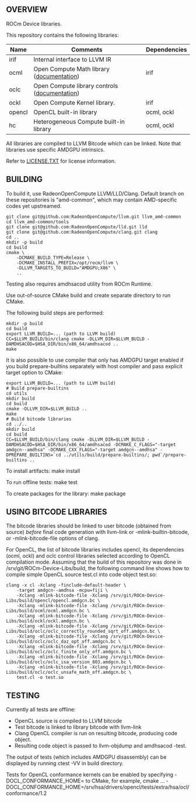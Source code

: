 ## OVERVIEW

ROCm Device libraries.

This repository contains the following libraries:

| **Name** | **Comments** | **Dependencies** |
| --- | --- | --- |
| irif | Internal interface to LLVM IR | |
| ocml | Open Compute Math library ([documentation](doc/OCML.md)) | irif |
| oclc | Open Compute library controls ([documentation](doc/OCML.md#controls)) | |
| ockl | Open Compute Kernel library. | irif |
| opencl | OpenCL built-in library | ocml, ockl |
| hc | Heterogeneous Compute built-in library | ocml, ockl |

All libraries are compiled to LLVM Bitcode which can be linked. Note that libraries use specific AMDGPU intrinsics.

Refer to [LICENSE.TXT](LICENSE.TXT) for license information.

## BUILDING

To build it, use RadeonOpenCompute LLVM/LLD/Clang. Default branch on these
repositories is "amd-common", which may contain AMD-specific codes yet
upstreamed.

    git clone git@github.com:RadeonOpenCompute/llvm.git llvm_amd-common
    cd llvm_amd-common/tools
    git clone git@github.com:RadeonOpenCompute/lld.git lld
    git clone git@github.com:RadeonOpenCompute/clang.git clang
    cd ..
    mkdir -p build
    cd build
    cmake \
        -DCMAKE_BUILD_TYPE=Release \
        -DCMAKE_INSTALL_PREFIX=/opt/rocm/llvm \
        -DLLVM_TARGETS_TO_BUILD="AMDGPU;X86" \
        ..

Testing also requires amdhsacod utility from ROCm Runtime.

Use out-of-source CMake build and create separate directory to run CMake.

The following build steps are performed:

    mkdir -p build
    cd build
    export LLVM_BUILD=... (path to LLVM build)
    CC=$LLVM_BUILD/bin/clang cmake -DLLVM_DIR=$LLVM_BUILD -DAMDHSACOD=$HSA_DIR/bin/x86_64/amdhsacod ..
    make

It is also possible to use compiler that only has AMDGPU target enabled if you build prepare-builtins separately
with host compiler and pass explicit target option to CMake:

    export LLVM_BUILD=... (path to LLVM build)
    # Build prepare-builtins
    cd utils
    mkdir build
    cd build
    cmake -DLLVM_DIR=$LLVM_BUILD ..
    make
    # Build bitcode libraries
    cd ../..
    mkdir build
    cd build
    CC=$LLVM_BUILD/bin/clang cmake -DLLVM_DIR=$LLVM_BUILD -DAMDHSACOD=$HSA_DIR/bin/x86_64/amdhsacod -DCMAKE_C_FLAGS="-target amdgcn--amdhsa" -DCMAKE_CXX_FLAGS="-target amdgcn--amdhsa" -DPREPARE_BUILTINS=`cd ../utils/build/prepare-builtins/; pwd`/prepare-builtins ..

To install artifacts:
    make install

To run offline tests:
    make test

To create packages for the library:
   make package

## USING BITCODE LIBRARIES

The bitcode libraries should be linked to user bitcode (obtained from source) *before* final code generation
with llvm-link or -mlink-builtin-bitcode, or -mlink-bitcode-file options of clang.

For OpenCL, the list of bitcode libraries includes opencl, its dependencies (ocml, ockl)
and oclc control libraries selected according to OpenCL compilation mode.  Assuming that the build
of this repository was done in /srv/git/ROCm-Device-Libs/build, the following command line
shows how to compile simple OpenCL source test.cl into code object test.so:

    clang -x cl -Xclang -finclude-default-header \
        -target amdgcn--amdhsa -mcpu=fiji \
        -Xclang -mlink-bitcode-file -Xclang /srv/git/ROCm-Device-Libs/build/opencl/opencl.amdgcn.bc \
        -Xclang -mlink-bitcode-file -Xclang /srv/git/ROCm-Device-Libs/build/ocml/ocml.amdgcn.bc \
        -Xclang -mlink-bitcode-file -Xclang /srv/git/ROCm-Device-Libs/build/ockl/ockl.amdgcn.bc \
        -Xclang -mlink-bitcode-file -Xclang /srv/git/ROCm-Device-Libs/build/oclc/oclc_correctly_rounded_sqrt_off.amdgcn.bc \
        -Xclang -mlink-bitcode-file -Xclang /srv/git/ROCm-Device-Libs/build/oclc/oclc_daz_opt_off.amdgcn.bc \
        -Xclang -mlink-bitcode-file -Xclang /srv/git/ROCm-Device-Libs/build/oclc/oclc_finite_only_off.amdgcn.bc \
        -Xclang -mlink-bitcode-file -Xclang /srv/git/ROCm-Device-Libs/build/oclc/oclc_isa_version_803.amdgcn.bc \
        -Xclang -mlink-bitcode-file -Xclang /srv/git/ROCm-Device-Libs/build/oclc/oclc_unsafe_math_off.amdgcn.bc \
        test.cl -o test.so

## TESTING

Currently all tests are offline:
 * OpenCL source is compiled to LLVM bitcode
 * Test bitcode is linked to library bitcode with llvm-link
 * Clang OpenCL compiler is run on resulting bitcode, producing code object.
 * Resulting code object is passed to llvm-objdump and amdhsacod -test.

The output of tests (which includes AMDGPU disassembly) can be displayed by running ctest -VV in build directory.

Tests for OpenCL conformance kernels can be enabled by specifying -DOCL_CONFORMANCE_HOME=<path> to CMake, for example,
  cmake ... -DOCL_CONFORMANCE_HOME=/srv/hsa/drivers/opencl/tests/extra/hsa/ocl/conformance/1.2
